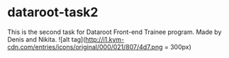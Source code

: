 # dataroot-task2
This is the second task for Dataroot Front-end Trainee program.
Made by Denis and Nikita.
![alt tag](http://i1.kym-cdn.com/entries/icons/original/000/021/807/4d7.png = 300px)
